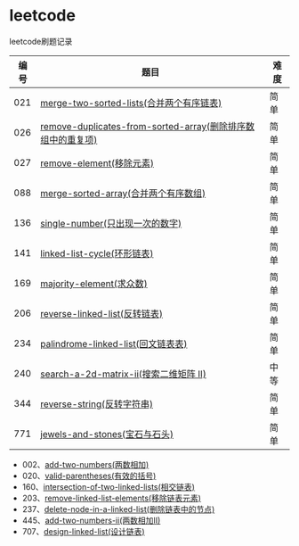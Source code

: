 <!--
 * @LastEditors: jiang yixin
 * @Author: jiang yixin
 -->
# leetcode
leetcode刷题记录

| 编号 | 题目 | 难度 |
| ------ | ------ | ------ |
| 021 | [merge-two-sorted-lists(合并两个有序链表)](https://github.com/jiangyx3915/leetcode/blob/master/algorithms/merge-two-sorted-lists.md)| 简单 |
| 026 | [remove-duplicates-from-sorted-array(删除排序数组中的重复项)](https://github.com/jiangyx3915/leetcode/blob/master/algorithms/remove-duplicates-from-sorted-array.md)| 简单 |
| 027 | [remove-element(移除元素)](https://github.com/jiangyx3915/leetcode/blob/master/algorithms/remove-element.md)| 简单 |
| 088 | [merge-sorted-array(合并两个有序数组)](https://github.com/jiangyx3915/leetcode/blob/master/algorithms/merge-sorted-array.md) | 简单 |
| 136 | [single-number(只出现一次的数字)](https://github.com/jiangyx3915/leetcode/blob/master/algorithms/single-number.md) | 简单 |
| 141 | [linked-list-cycle(环形链表)](https://github.com/jiangyx3915/leetcode/blob/master/algorithms/linked-list-cycle.md) | 简单 |
| 169 | [majority-element(求众数)](https://github.com/jiangyx3915/leetcode/blob/master/algorithms/majority-element.md) | 简单 |
| 206 | [reverse-linked-list(反转链表)](https://github.com/jiangyx3915/leetcode/blob/master/algorithms/reverse-linked-list.md) | 简单 |
| 234 | [palindrome-linked-list(回文链表表)](https://github.com/jiangyx3915/leetcode/blob/master/algorithms/palindrome-linked-list.md) | 简单 |
| 240 | [search-a-2d-matrix-ii(搜索二维矩阵 II)](https://github.com/jiangyx3915/leetcode/blob/master/algorithms/search-a-2d-matrix-ii.md) | 中等 |
| 344 | [reverse-string(反转字符串)](https://github.com/jiangyx3915/leetcode/blob/master/algorithms/reverse-string.md) | 简单 |
| 771 | [jewels-and-stones(宝石与石头)](https://github.com/jiangyx3915/leetcode/blob/master/algorithms/jewels-and-stones.md) | 简单 |

* 002、[add-two-numbers(两数相加)](https://github.com/jiangyx3915/leetcode/blob/master/algorithms/add-two-numbers.py)
* 020、[valid-parentheses(有效的括号)](https://github.com/jiangyx3915/leetcode/blob/master/algorithms/valid-parentheses.py)
* 160、[intersection-of-two-linked-lists(相交链表)](https://github.com/jiangyx3915/leetcode/blob/master/algorithms/intersection-of-two-linked-lists.py)
* 203、[remove-linked-list-elements(移除链表元素)](https://github.com/jiangyx3915/leetcode/blob/master/algorithms/remove-linked-list-elements.py)
* 237、[delete-node-in-a-linked-list(删除链表中的节点)](https://github.com/jiangyx3915/leetcode/blob/master/algorithms/delete-node-in-a-linked-list.py)
* 445、[add-two-numbers-ii(两数相加II)](https://github.com/jiangyx3915/leetcode/blob/master/algorithms/add-two-numbers-ii.py)
* 707、[design-linked-list(设计链表)](https://github.com/jiangyx3915/leetcode/blob/master/algorithms/design-linked-list.py)